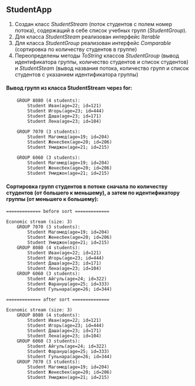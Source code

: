 ## StudentApp

1) Создан класс *StudentStream* (поток студентов с полем номер потока), содержащий в себе список учебных групп (*StudentGroup*).
2) Для класса *StudentSteam* реализован интерфейс *Iterable*
3) Для класса *StudentGroup* реализован интерфейс *Comparable* (сортировка по количеству студентов в группе)
4) Переопределены методы *ToString* классов *StudentGroup* (вывод идентификатора группы, количество студентов и список студентов) и *StudentSteam* (вывод названия потока, количество групп и список студентов с указанием идентификатора группы)


#### Вывод групп из класса StudentStream через for:
```
	GROUP 8080 (4 students):
		Student Иван(age=22; id=121)
		Student Игорь(age=23; id=444)
		Student Даша(age=23; id=171)
		Student Лена(age=23; id=104)

	GROUP 7070 (3 students):
		Student Магомед(age=19; id=204)
		Student Женесбек(age=20; id=206)
		Student Умиджон(age=21; id=215)

	GROUP 6060 (3 students):
		Student Магомед(age=19; id=204)
		Student Женесбек(age=20; id=206)
		Student Умиджон(age=21; id=215)
```

#### Сортировка групп студентов в потоке сначала по количеству студентов (от большего к меньшему), а затем по идентификатору группы (от меньшего к большему):
```
============= before sort =============

Economic stream (size: 3)
	GROUP 7070 (3 students):
		Student Магомед(age=19; id=204)
		Student Женесбек(age=20; id=206)
		Student Умиджон(age=21; id=215)
	GROUP 8080 (4 students):
		Student Иван(age=22; id=121)
		Student Игорь(age=23; id=444)
		Student Даша(age=23; id=171)
		Student Лена(age=23; id=104)
	GROUP 6060 (3 students):
		Student Айгуль(age=24; id=322)
		Student Фарануш(age=25; id=333)
		Student Гульнара(age=26; id=344)
```
```
============= after sort ==============

Economic stream (size: 3)
	GROUP 8080 (4 students):
		Student Иван(age=22; id=121)
		Student Игорь(age=23; id=444)
		Student Даша(age=23; id=171)
		Student Лена(age=23; id=104)
	GROUP 6060 (3 students):
		Student Айгуль(age=24; id=322)
		Student Фарануш(age=25; id=333)
		Student Гульнара(age=26; id=344)
	GROUP 7070 (3 students):
		Student Магомед(age=19; id=204)
		Student Женесбек(age=20; id=206)
		Student Умиджон(age=21; id=215)
```
